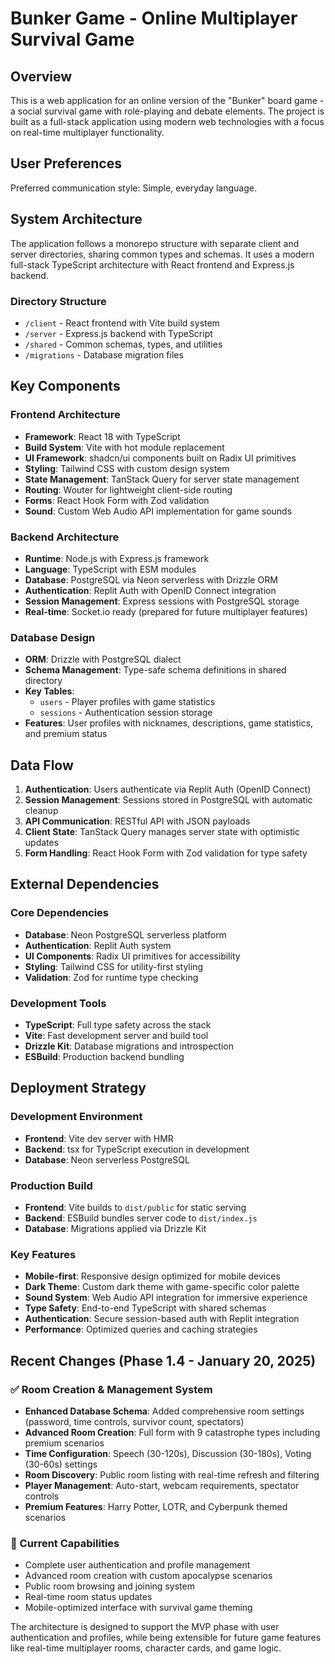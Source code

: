 # Bunker Game - Online Multiplayer Survival Game

## Overview

This is a web application for an online version of the "Bunker" board game - a social survival game with role-playing and debate elements. The project is built as a full-stack application using modern web technologies with a focus on real-time multiplayer functionality.

## User Preferences

Preferred communication style: Simple, everyday language.

## System Architecture

The application follows a monorepo structure with separate client and server directories, sharing common types and schemas. It uses a modern full-stack TypeScript architecture with React frontend and Express.js backend.

### Directory Structure
- `/client` - React frontend with Vite build system
- `/server` - Express.js backend with TypeScript
- `/shared` - Common schemas, types, and utilities
- `/migrations` - Database migration files

## Key Components

### Frontend Architecture
- **Framework**: React 18 with TypeScript
- **Build System**: Vite with hot module replacement
- **UI Framework**: shadcn/ui components built on Radix UI primitives
- **Styling**: Tailwind CSS with custom design system
- **State Management**: TanStack Query for server state management
- **Routing**: Wouter for lightweight client-side routing
- **Forms**: React Hook Form with Zod validation
- **Sound**: Custom Web Audio API implementation for game sounds

### Backend Architecture
- **Runtime**: Node.js with Express.js framework
- **Language**: TypeScript with ESM modules
- **Database**: PostgreSQL via Neon serverless with Drizzle ORM
- **Authentication**: Replit Auth with OpenID Connect integration
- **Session Management**: Express sessions with PostgreSQL storage
- **Real-time**: Socket.io ready (prepared for future multiplayer features)

### Database Design
- **ORM**: Drizzle with PostgreSQL dialect
- **Schema Management**: Type-safe schema definitions in shared directory
- **Key Tables**: 
  - `users` - Player profiles with game statistics
  - `sessions` - Authentication session storage
- **Features**: User profiles with nicknames, descriptions, game statistics, and premium status

## Data Flow

1. **Authentication**: Users authenticate via Replit Auth (OpenID Connect)
2. **Session Management**: Sessions stored in PostgreSQL with automatic cleanup
3. **API Communication**: RESTful API with JSON payloads
4. **Client State**: TanStack Query manages server state with optimistic updates
5. **Form Handling**: React Hook Form with Zod validation for type safety

## External Dependencies

### Core Dependencies
- **Database**: Neon PostgreSQL serverless platform
- **Authentication**: Replit Auth system
- **UI Components**: Radix UI primitives for accessibility
- **Styling**: Tailwind CSS for utility-first styling
- **Validation**: Zod for runtime type checking

### Development Tools
- **TypeScript**: Full type safety across the stack
- **Vite**: Fast development server and build tool
- **Drizzle Kit**: Database migrations and introspection
- **ESBuild**: Production backend bundling

## Deployment Strategy

### Development Environment
- **Frontend**: Vite dev server with HMR
- **Backend**: tsx for TypeScript execution in development
- **Database**: Neon serverless PostgreSQL

### Production Build
- **Frontend**: Vite builds to `dist/public` for static serving
- **Backend**: ESBuild bundles server code to `dist/index.js`
- **Database**: Migrations applied via Drizzle Kit

### Key Features
- **Mobile-first**: Responsive design optimized for mobile devices
- **Dark Theme**: Custom dark theme with game-specific color palette
- **Sound System**: Web Audio API integration for immersive experience
- **Type Safety**: End-to-end TypeScript with shared schemas
- **Authentication**: Secure session-based auth with Replit integration
- **Performance**: Optimized queries and caching strategies

## Recent Changes (Phase 1.4 - January 20, 2025)

### ✅ Room Creation & Management System
- **Enhanced Database Schema**: Added comprehensive room settings (password, time controls, survivor count, spectators)
- **Advanced Room Creation**: Full form with 9 catastrophe types including premium scenarios
- **Time Configuration**: Speech (30-120s), Discussion (30-180s), Voting (30-60s) settings
- **Room Discovery**: Public room listing with real-time refresh and filtering
- **Player Management**: Auto-start, webcam requirements, spectator controls
- **Premium Features**: Harry Potter, LOTR, and Cyberpunk themed scenarios

### 🚀 Current Capabilities
- Complete user authentication and profile management
- Advanced room creation with custom apocalypse scenarios
- Public room browsing and joining system
- Real-time room status updates
- Mobile-optimized interface with survival game theming

The architecture is designed to support the MVP phase with user authentication and profiles, while being extensible for future game features like real-time multiplayer rooms, character cards, and game logic.